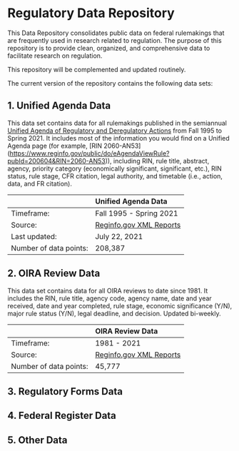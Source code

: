 # Regulatory Data Repository 

This Data Repository consolidates public data on federal rulemakings that are frequently used in research related to regulation. The purpose of this repository is to provide clean, organized, and comprehensive data to facilitate research on regulation.

This repository will be complemented and updated routinely.

The current version of the repository contains the following data sets:


## 1. Unified Agenda Data

This data set contains data for all rulemakings published in the semiannual [Unified Agenda of Regulatory and Deregulatory Actions](https://www.reginfo.gov/public/do/eAgendaMain) from Fall 1995 to Spring 2021. It includes most of the information you would find on a Unified Agenda page (for example, [RIN 2060-AN53] (https://www.reginfo.gov/public/do/eAgendaViewRule?pubId=200604&RIN=2060-AN53)), including RIN, rule title, abstract, agency, priority category (economically significant, significant, etc.), RIN status, rule stage, CFR citation, legal authority, and timetable (i.e., action, data, and FR citation). 

|            |  Unified Agenda Data                                                           | 
| :-------- | :------------------------------------------------------------------------------ |
| Timeframe: | Fall 1995 - Spring 2021                                                          |
| Source:    | [Reginfo.gov XML Reports](https://www.reginfo.gov/public/do/eAgendaXmlReport)   |
| Last updated:	|	July 22, 2021	|
| Number of data points: | 208,387                                                            |


## 2. OIRA Review Data

This data set contains data for all OIRA reviews to date since 1981. It includes the RIN, rule title, agency code, agency name, date and year received, date and year completed, rule stage, economic significance (Y/N), major rule status (Y/N), legal deadline, and decision. Updated bi-weekly.

|            |  OIRA Review Data        | 
| :--------  | :----------------------- |
| Timeframe: | 1981 - 2021              |
| Source:    | [Reginfo.gov XML Reports](https://www.reginfo.gov/public/do/XMLReportList) |                                                     
| Number of data points: | 45,777       |                                                      


## 3. Regulatory Forms Data


## 4. Federal Register Data


## 5. Other Data




 

